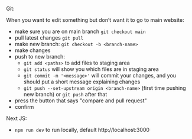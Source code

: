 Git:

When you want to edit something but don’t want it to go to main website:
- make sure you are on main branch `git checkout main`
- pull latest changes `git pull`
- make new branch: `git checkout -b <branch-name>`
- make changes
- push to new branch:
    - `git add <paths>` to add files to staging area
    - `git status` will show you which files are in staging area
    - `git commit -m '<message>'` will commit your changes, and you should put a short message explaining changes
    - `git push --set-upstream origin <branch-name>` (first time pushing new branch) or `git push` after that
-  press the button that says "compare and pull request"
- confirm   

Next JS:
- `npm run dev` to run locally, default http://localhost:3000